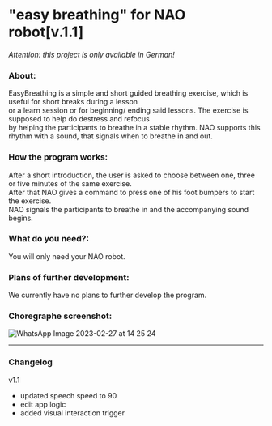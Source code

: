 # "easy breathing" for NAO robot[v.1.1]
*Attention: this project is only available in German!*<br>

### About:

EasyBreathing is a simple and short guided breathing exercise, which is useful for short breaks during a lesson <br>
or a learn session or for beginning/ ending said lessons. The exercise is supposed to help do destress and refocus <br>
by helping the participants to breathe in a stable rhythm. NAO supports this rhythm with a sound, that signals when to breathe in and out.

### How the program works:

After a short introduction, the user is asked to choose between one, three or five minutes of the same exercise. <br>
After that NAO gives a command to press one of his foot bumpers to start the exercise. <br>
NAO signals the participants to breathe in and the accompanying sound begins. 

### What do you need?:

You will only need your NAO robot.

### Plans of further development:

We currently have no plans to further develop the program.

### Choregraphe screenshot:
![WhatsApp Image 2023-02-27 at 14 25 24](https://user-images.githubusercontent.com/68842909/221846560-9653db80-5452-43e3-93ca-14d168533e3a.jpeg)

---

### Changelog

v1.1
- updated speech speed to 90
- edit app logic
- added visual interaction trigger
